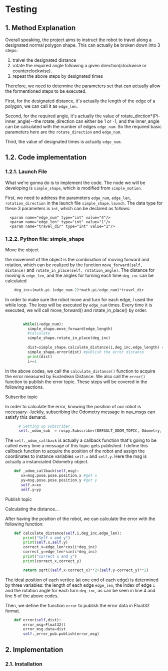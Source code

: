 # Testing

## 1. Method Explanation
  Overall speaking, the project aims to instruct the robot to travel along a designated normal polygon shape. This can actually be broken down
  into 3 steps:
  1.  tralvel the designated distance
  2.  rotate the required angle following a given direction(clockwise or counterclockwise).
  3.  repeat the above steps by designated times
  
  Therefore, we need to determine the parameters set that can actually allow the formentioned steps to be executed. 
  
  First, for the designated distance, it's actually the length of the edge of a polygon, we can call it as `edge_len`. 
  
  Second, for the required angle, it's actually the value of rotate_dirction*(Pi-inner_angle)--the rotate_direction can either be 1 or -1,
  and the inner_angle can be calculated with the number of edges `edge_num`. So the required basic parameters here are the `rotate_direction` and `edge_num`.
  
  Third, the value of designated times is actually `edge_num`. 
  
  
  ## 1.2. Code implementation
  
  ### 1.2.1. Launch File
  
  What we're gonna do is to implement the code. The node we will be developing is `simple_shape`, which is modified from `simple_motion`.
  
  First, we need to address the parameters `edge_num`, `edge_len`, `rotation_direction` in the launch file `simple_shape.launch`. The data type for
  these 3 parameters is `int`, which can be declared as follows:
  ```launch
    <param name="edge_num" type="int" value="4"/>
    <param name="edge_len" type="int" value="1"/>
    <param name="travel_dir" type="int" value="1"/>
  ```
    
  ### 1.2.2. Python file: simple_shape
  
  Move the object
  
  the movement of the object is the combination of moving forward and rotation, which can be realized by the function `move_forward(self, distance)`
  and `rotate_in_place(self, rotation_angle)`. The distance for moving is `edge_len`, and the angles for turning each time `deg_inc` can be calculated
  
  ```python
      deg_inc=(math.pi-(edge_num-2)*math.pi/edge_num)*travel_dir
  ```
  
  In order to make sure the robot move and turn for each edge, I used the while loop. The loop will be executed by `edge_num` times. Every time it is 
  executed, we will call move_forward() and rotate_in_place() by order.
  ```python
     
          while(i<edge_num):
            simple_shape.move_forward(edge_length)
            #calculate
            simple_shape.rotate_in_place(deg_inc)
            
            dist=simple_shape.calculate_distance(i,deg_inc,edge_length) #calculate the error distance
            simple_shape.error(dist) #publish the error distance
            print(dist) 
            i+=1 

  ```
  In the above codes, we call the `calculate_distance()` function to acquire the error measured by Eucledean Distance. We also
  call the `error()` function to publish the error topic. These steps will be covered in the following sections.
  
  
  
  Subscribe topic
  
  In order to calculate the error, knowing the position of our robot is necessary--luckily, subscribing the Odometry message in
  nav_msgs can satisfy this demand.
  
  ```python
        # Setting up subscriber.
        self._odom_sub  = rospy.Subscriber(DEFAULT_ODOM_TOPIC, Odometry,  self._odom_callback, queue_size=1)
  ```
  
 The `self._odom_callback` is actually a callback function that's going to be called every time a message of this topic gets
 published. I define this callback function to acquire the position of the robot and assign the coordinates to instance
 variables `self.x` and `self.y`. Here the msg is actually a instanciated Odometry object.
 
 ```python
     def _odom_callback(self,msg):
        xx=msg.pose.pose.position.x #get x
        yy=msg.pose.pose.position.y #get y
        self.x=xx
        self.y=yy
 ```
  
 Publish topic
  
Calculating the distance...

After having the position of the robot, we can calculate the error with the following function:

```python
    def calculate_distance(self,i,deg_inc,edge_len):
        print("Self x and y")
        print(self.x,self.y)
        correct_x=edge_len*cos(i*deg_inc)
        correct_y=edge_len*sin(i*deg_inc) 
        print("correct x and y")
        print(correct_x,correct_y)

        return sqrt((self.x-correct_x)**2+(self.y-correct_y)**2)
```
The ideal position of each vertice (at one end of each edge) is determined by three variables: the length of each edge `edge_len`, the index of edge `i` and the rotation angle for each
turn `deg_inc`, as can be seen in line 4 and line 5 of the above codes.

Then, we define the function `error` to publish the error data in Float32 format.

```python
    def error(self,dist):
        error_msg=Float32()
        error_msg.data=dist
        self._error_pub.publish(error_msg)
```

## 2. Implementation

### 2.1. Installation

